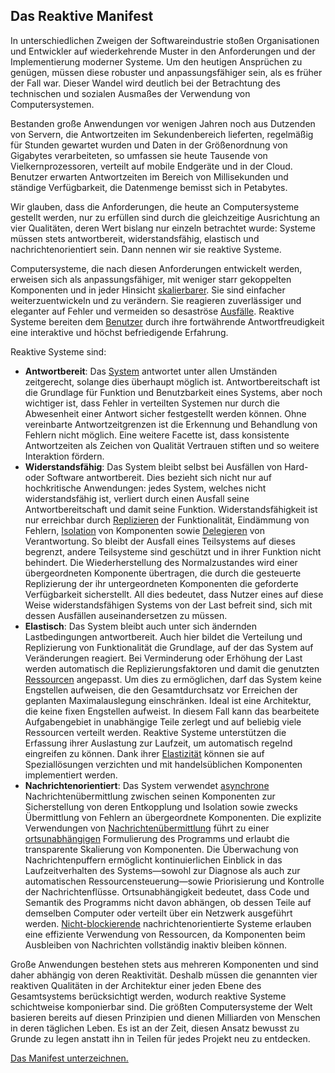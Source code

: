 Das Reaktive Manifest
---------------------

In unterschiedlichen Zweigen der Softwareindustrie stoßen Organisationen und Entwickler auf wiederkehrende Muster in den Anforderungen und der Implementierung moderner Systeme. Um den heutigen Ansprüchen zu genügen, müssen diese robuster und anpassungsfähiger sein, als es früher der Fall war. Dieser Wandel wird deutlich bei der Betrachtung des technischen und sozialen Ausmaßes der Verwendung von Computersystemen.

Bestanden große Anwendungen vor wenigen Jahren noch aus Dutzenden von Servern, die Antwortzeiten im Sekundenbereich lieferten, regelmäßig für Stunden gewartet wurden und Daten in der Größenordnung von Gigabytes verarbeiteten, so umfassen sie heute Tausende von Vielkernprozessoren, verteilt auf mobile Endgeräte und in der Cloud. Benutzer erwarten Antwortzeiten im Bereich von Millisekunden und ständige Verfügbarkeit, die Datenmenge bemisst sich in Petabytes.

Wir glauben, dass die Anforderungen, die heute an Computersysteme gestellt werden, nur zu erfüllen sind durch die gleichzeitige Ausrichtung an vier Qualitäten, deren Wert bislang nur einzeln betrachtet wurde: Systeme müssen stets antwortbereit, widerstandsfähig, elastisch und nachrichtenorientiert sein. Dann nennen wir sie reaktive Systeme.

Computersysteme, die nach diesen Anforderungen entwickelt werden, erweisen sich als anpassungsfähiger, mit weniger starr gekoppelten Komponenten und in jeder Hinsicht [skalierbarer](/glossary.de#Scalability). Sie sind einfacher weiterzuentwickeln und zu verändern. Sie reagieren zuverlässiger und eleganter auf Fehler und vermeiden so desaströse [Ausfälle](/glossary.de#Failure). Reaktive Systeme bereiten dem [Benutzer](/glossary.de#User) durch ihre fortwährende Antwortfreudigkeit eine interaktive und höchst befriedigende Erfahrung.

Reaktive Systeme sind:

* <a name="Responsive"></a>**Antwortbereit**: Das [System](/glossary.de#System) antwortet unter allen Umständen zeitgerecht, solange dies überhaupt möglich ist. Antwortbereitschaft ist die Grundlage für Funktion und Benutzbarkeit eines Systems, aber noch wichtiger ist, dass Fehler in verteilten Systemen nur durch die Abwesenheit einer Antwort sicher festgestellt werden können. Ohne vereinbarte Antwortzeitgrenzen ist die Erkennung und Behandlung von Fehlern nicht möglich. Eine weitere Facette ist, dass konsistente Antwortzeiten als Zeichen von Qualität Vertrauen stiften und so weitere Interaktion fördern.
* <a name="Resilient"></a>**Widerstandsfähig**: Das System bleibt selbst bei Ausfällen von Hard- oder Software antwortbereit. Dies bezieht sich nicht nur auf hochkritische Anwendungen: jedes System, welches nicht widerstandsfähig ist, verliert durch einen Ausfall seine Antwortbereitschaft und damit seine Funktion. Widerstandsfähigkeit ist nur erreichbar durch [Replizieren](/glossary.de#Replication) der Funktionalität, Eindämmung von Fehlern, [Isolation](/glossary.de#Isolation) von Komponenten sowie [Delegieren](/glossary.de#Delegation) von Verantwortung. So bleibt der Ausfall eines Teilsystems auf dieses begrenzt, andere Teilsysteme sind geschützt und in ihrer Funktion nicht behindert. Die Wiederherstellung des Normalzustandes wird einer übergeordneten Komponente übertragen, die durch die gesteuerte Replizierung der ihr untergeordneten Komponenten die geforderte Verfügbarkeit sicherstellt. All dies bedeutet, dass Nutzer eines auf diese Weise widerstandsfähigen Systems von der Last befreit sind, sich mit dessen Ausfällen auseinandersetzen zu müssen.
* <a name="Elastic"></a>**Elastisch**: Das System bleibt auch unter sich ändernden Lastbedingungen antwortbereit. Auch hier bildet die Verteilung und Replizierung von Funktionalität die Grundlage, auf der das System auf Veränderungen reagiert. Bei Verminderung oder Erhöhung der Last werden automatisch die Replizierungsfaktoren und damit die genutzten [Ressourcen](/glossary.de#Resource) angepasst. Um dies zu ermöglichen, darf das System keine Engstellen aufweisen, die den Gesamtdurchsatz vor Erreichen der geplanten Maximalauslegung einschränken. Ideal ist eine Architektur, die keine fixen Engstellen aufweist. In diesem Fall kann das bearbeitete Aufgabengebiet in unabhängige Teile zerlegt und auf beliebig viele Ressourcen verteilt werden. Reaktive Systeme unterstützen die Erfassung ihrer Auslastung zur Laufzeit, um automatisch regelnd eingreifen zu können. Dank ihrer [Elastizität](/glossary.de#Elasticity) können sie auf Speziallösungen verzichten und mit handelsüblichen Komponenten implementiert werden.
* <a name="Message-Driven"></a>**Nachrichtenorientiert**: Das System verwendet [asynchrone](/glossary.de#Asynchronous) Nachrichtenübermittlung zwischen seinen Komponenten zur Sicherstellung von deren Entkopplung und Isolation sowie zwecks Übermittlung von Fehlern an übergeordnete Komponenten. Die explizite Verwendungen von [Nachrichtenübermittlung](/glossary.de#Message-Driven) führt zu einer [ortsunabhängigen](/glossary.de#Location-Transparency) Formulierung des Programms und erlaubt die transparente Skalierung von Komponenten. Die Überwachung von Nachrichtenpuffern ermöglicht kontinuierlichen Einblick in das Laufzeitverhalten des Systems—sowohl zur Diagnose als auch zur automatischen Ressourcensteuerung—sowie Priorisierung und Kontrolle der Nachrichtenflüsse. Ortsunabhängigkeit bedeutet, dass Code und Semantik des Programms nicht davon abhängen, ob dessen Teile auf demselben Computer oder verteilt über ein Netzwerk ausgeführt werden. [Nicht-blockierende](/glossary.de#Non-Blocking) nachrichtenorientierte Systeme erlauben eine effiziente Verwendung von Ressourcen, da Komponenten beim Ausbleiben von Nachrichten vollständig inaktiv bleiben können.

Große Anwendungen bestehen stets aus mehreren Komponenten und sind daher abhängig von deren Reaktivität. Deshalb müssen die genannten vier reaktiven Qualitäten in der Architektur einer jeden Ebene des Gesamtsystems berücksichtigt werden, wodurch reaktive Systeme schichtweise komponierbar sind. Die größten Computersysteme der Welt basieren bereits auf diesen Prinzipien und dienen Milliarden von Menschen in deren täglichen Leben. Es ist an der Zeit, diesen Ansatz bewusst zu Grunde zu legen anstatt ihn in Teilen für jedes Projekt neu zu entdecken.

[Das Manifest unterzeichnen.](http://www.reactivemanifesto.org/)
